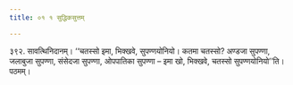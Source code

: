 ```yaml
---
title: ०१ १ सुद्धिकसुत्तम्

---
```


३९२. सावत्थिनिदानम्। ‘‘चतस्सो इमा, भिक्खवे, सुपण्णयोनियो। कतमा चतस्सो? अण्डजा सुपण्णा, जलाबुजा सुपण्णा, संसेदजा सुपण्णा, ओपपातिका सुपण्णा – इमा खो, भिक्खवे, चतस्सो सुपण्णयोनियो’’ति। पठमम्।  

